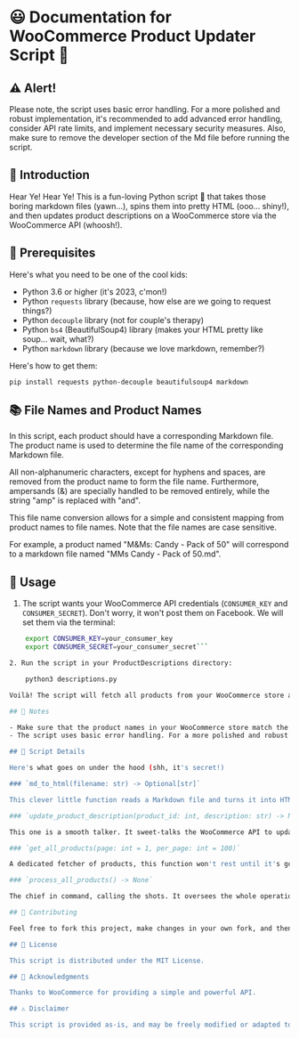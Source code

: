 # 😃 Documentation for WooCommerce Product Updater Script 🚀

## ⚠️ Alert!

Please note, the script uses basic error handling. For a more polished and robust implementation, it's recommended to add advanced error handling, consider API rate limits, and implement necessary security measures. Also, make sure to remove the developer section of the Md file before running the script.

## 🎯 Introduction

Hear Ye! Hear Ye! This is a fun-loving Python script 🐍 that takes those boring markdown files (yawn...), spins them into pretty HTML (ooo... shiny!), and then updates product descriptions on a WooCommerce store via the WooCommerce API (whoosh!).

## 🔨 Prerequisites

Here's what you need to be one of the cool kids:

- Python 3.6 or higher (it's 2023, c'mon!)
- Python `requests` library (because, how else are we going to request things?)
- Python `decouple` library (not for couple's therapy)
- Python `bs4` (BeautifulSoup4) library (makes your HTML pretty like soup… wait, what?)
- Python `markdown` library (because we love markdown, remember?)

Here's how to get them:

    pip install requests python-decouple beautifulsoup4 markdown

## 📚 File Names and Product Names

In this script, each product should have a corresponding Markdown file. The product name is used to determine the file name of the corresponding Markdown file. 

All non-alphanumeric characters, except for hyphens and spaces, are removed from the product name to form the file name. Furthermore, ampersands (&) are specially handled to be removed entirely, while the string "amp" is replaced with "and". 

This file name conversion allows for a simple and consistent mapping from product names to file names. Note that the file names are case sensitive.

For example, a product named "M&Ms: Candy - Pack of 50" will correspond to a markdown file named "MMs Candy - Pack of 50.md".

## 🚦 Usage

1. The script wants your WooCommerce API credentials (`CONSUMER_KEY` and `CONSUMER_SECRET`). Don't worry, it won't post them on Facebook. We will set them via the terminal:

```bash
    export CONSUMER_KEY=your_consumer_key
    export CONSUMER_SECRET=your_consumer_secret```

2. Run the script in your ProductDescriptions directory:

    python3 descriptions.py

Voilà! The script will fetch all products from your WooCommerce store and effortlessly update their descriptions based on the corresponding Markdown files. 📝✨

## 📌 Notes

- Make sure that the product names in your WooCommerce store match the Markdown file names.
- The script uses basic error handling. For a more polished and robust implementation, it's recommended to add advanced error handling, consider API rate limits, and implement necessary security measures.

## 🧩 Script Details

Here's what goes on under the hood (shh, it's secret!)

### `md_to_html(filename: str) -> Optional[str]`

This clever little function reads a Markdown file and turns it into HTML. It's kind of like magic, but with more BeautifulSoup.

### `update_product_description(product_id: int, description: str) -> None`

This one is a smooth talker. It sweet-talks the WooCommerce API to update your product description.

### `get_all_products(page: int = 1, per_page: int = 100)`

A dedicated fetcher of products, this function won't rest until it's got them all!

### `process_all_products() -> None`

The chief in command, calling the shots. It oversees the whole operation from turning Markdown into HTML to updating the product descriptions.

## 👬 Contributing

Feel free to fork this project, make changes in your own fork, and then issue Pull Requests back for review. We appreciate any contributions, whether they're feature requests, improvements, or bug fixes.

## 📃 License

This script is distributed under the MIT License. 

## 👏 Acknowledgments

Thanks to WooCommerce for providing a simple and powerful API.

## ⚠️ Disclaimer

This script is provided as-is, and may be freely modified or adapted to fit specific needs. It comes without any warranty, express or implied.
